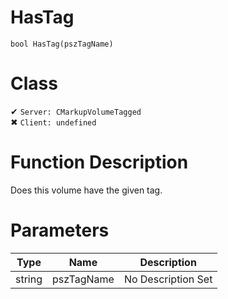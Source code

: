 # HasTag
```
bool HasTag(pszTagName)
```
# Class
✔ `Server: CMarkupVolumeTagged`  
✖ `Client: undefined`  

# Function Description
Does this volume have the given tag.
# Parameters
Type|Name|Description
--|--|--
string|pszTagName|No Description Set
